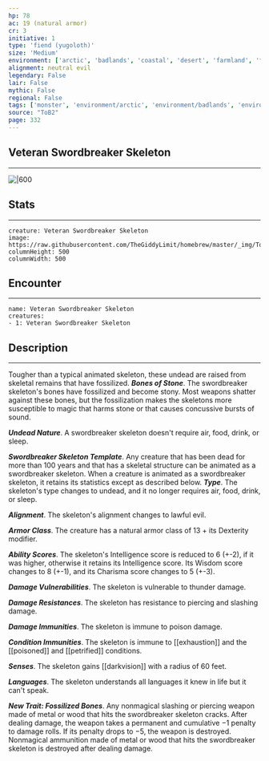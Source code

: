```yaml
---
hp: 78
ac: 19 (natural armor)
cr: 3
initiative: 1
type: 'fiend (yugoloth)'    
size: 'Medium'
environment: ['arctic', 'badlands', 'coastal', 'desert', 'farmland', 'forest', 'grassland', 'hill', 'mountain', 'planar', 'swamp', 'underdark', 'underwater', 'urban']
alignment: neutral evil
legendary: False
lair: False
mythic: False
regional: False
tags: ['monster', 'environment/arctic', 'environment/badlands', 'environment/coastal', 'environment/desert', 'environment/farmland', 'environment/forest', 'environment/grassland', 'environment/hill', 'environment/mountain', 'environment/planar', 'environment/swamp', 'environment/underdark', 'environment/underwater', 'environment/urban']
source: "ToB2"
page: 332
---
```


## Veteran Swordbreaker Skeleton
---

![|600](https://raw.githubusercontent.com/TheGiddyLimit/homebrew/master/_img/ToB2/creature/Swordbreaker%20Skeleton.webp)

## Stats
---

```statblock
creature: Veteran Swordbreaker Skeleton
image: https://raw.githubusercontent.com/TheGiddyLimit/homebrew/master/_img/ToB2/creature/token/Swordbreaker%20Skeleton%20%28Token%29.png
columnHeight: 500
columnWidth: 500
```

## Encounter
---

```encounter-table
name: Veteran Swordbreaker Skeleton
creatures:
- 1: Veteran Swordbreaker Skeleton
```

## Description
---
Tougher than a typical animated skeleton, these undead are raised from skeletal remains that have fossilized.
**_Bones of Stone_**. The swordbreaker skeleton's bones have fossilized and become stony. Most weapons shatter against these bones, but the fossilization makes the skeletons more susceptible to magic that harms stone or that causes concussive bursts of sound.

**_Undead Nature_**. A swordbreaker skeleton doesn't require air, food, drink, or sleep.


**_Swordbreaker Skeleton Template_**. Any creature that has been dead for more than 100 years and that has a skeletal structure can be animated as a swordbreaker skeleton. When a creature is animated as a swordbreaker skeleton, it retains its statistics except as described below.
**_Type_**. The skeleton's type changes to undead, and it no longer requires air, food, drink, or sleep.

**_Alignment_**. The skeleton's alignment changes to lawful evil.

**_Armor Class_**. The creature has a natural armor class of 13 + its Dexterity modifier.

**_Ability Scores_**. The skeleton's Intelligence score is reduced to 6 (+-2), if it was higher, otherwise it retains its Intelligence score. Its Wisdom score changes to 8 (+-1), and its Charisma score changes to 5 (+-3).

**_Damage Vulnerabilities_**. The skeleton is vulnerable to thunder damage.

**_Damage Resistances_**. The skeleton has resistance to piercing and slashing damage.

**_Damage Immunities_**. The skeleton is immune to poison damage.

**_Condition Immunities_**. The skeleton is immune to [[exhaustion]] and the [[poisoned]] and [[petrified]] conditions.

**_Senses_**. The skeleton gains [[darkvision]] with a radius of 60 feet.

**_Languages_**. The skeleton understands all languages it knew in life but it can't speak.

**_New Trait: Fossilized Bones_**. Any nonmagical slashing or piercing weapon made of metal or wood that hits the swordbreaker skeleton cracks. After dealing damage, the weapon takes a permanent and cumulative −1 penalty to damage rolls. If its penalty drops to −5, the weapon is destroyed. Nonmagical ammunition made of metal or wood that hits the swordbreaker skeleton is destroyed after dealing damage.






